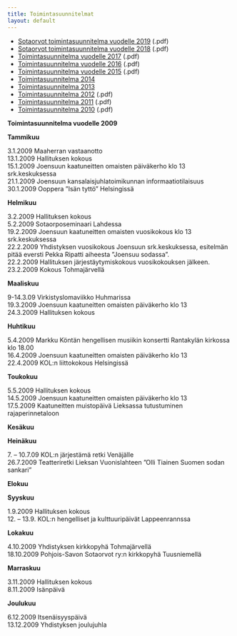 ```yaml
---
title: Toimintasuunnitelmat
layout: default
---
```


<ul>
<li><a href="../files/toimintasuunnitelmat/Sotaorvot-toimintasuunnitelma-vuodelle-2019.pdf">Sotaorvot toimintasuunnitelma vuodelle 2019</a> (.pdf)</li>

<li><a href="../files/toimintasuunnitelmat/Sotaorvot-toimintasuunnitelma-vuodelle-2018.pdf">Sotaorvot toimintasuunnitelma vuodelle 2018</a>&nbsp;(.pdf)</li>

<li><a href="../files/toimintasuunnitelmat/Sotaorvot-toimintasuunnitelma-vuodelle-2017.pdf">Toimintasuunnitelma vuodelle 2017</a>&nbsp;(.pdf)</li>

<li><a href="../files/toimintasuunnitelmat/Sotaorvot-toimintasuunnitelma-vuodelle-2016.pdf">Toimintasuunnitelma vuodelle 2016</a>&nbsp;(.pdf)</li>

<li><a href="../files/toimintasuunnitelmat/Sotaorvot-toimintasuunnitelma-vuodelle-2015.pdf">Toimintasuunnitelma vuodelle 2015</a> (.pdf)</li>

<li><a href="../files/toimintasuunnitelmat/Sotaorvot-toimintasuunnitelma-v.14KORJdoc.pdf">Toimintasuunnitelma 2014</a></li>

<li><a href="../files/toimintasuunnitelmat/Sotaorvot-toimintasuunnitelma-v.13.doc">Toimintasuunnitelma 2013</a></li>

<li><a href="../files/toimintasuunnitelmat/Sotaorvot-toimintasuunnitelma-v.12.pdf">Toimintasuunnitelma 2012</a> (.pdf)</li>

<li><a href="../files/toimintasuunnitelmat/Sotaorvot-toimintasuunnitelma-v.2011.pdf">Toimintasuunnitelma 2011</a> (.pdf)</li>

<li><a href="../files/toimintasuunnitelmat/Sotaorvot-toimintasuunnitelma-v.10.pdf">Toimintasuunnitelma 2010</a> (.pdf)</li>
</ul>

<p><strong>Toimintasuunnitelma vuodelle 2009</strong></p>

<p><strong>Tammikuu</strong></p>

<p>3.1.2009 Maaherran vastaanotto<br>13.1.2009 Hallituksen kokous<br>15.1.2009 Joensuun kaatuneitten omaisten päiväkerho klo 13 srk.keskuksessa<br>21.1.2009 Joensuun kansalaisjuhlatoimikunnan informaatiotilaisuus<br>30.1.2009 Ooppera ”Isän tyttö” Helsingissä</p>

<p><strong>Helmikuu</strong></p>

<p>3.2.2009 Hallituksen kokous<br>5.2.2009 Sotaorposeminaari Lahdessa<br>19.2.2009 Joensuun kaatuneitten omaisten vuosikokous klo 13 srk.keskuksessa<br>22.2.2009 Yhdistyksen vuosikokous Joensuun srk.keskuksessa, esitelmän pitää eversti Pekka Ripatti aiheesta ”Joensuu sodassa”.<br>22.2.2009 Hallituksen järjestäytymiskokous vuosikokouksen jälkeen.<br>23.2.2009 Kokous Tohmajärvellä</p>

<p><strong>Maaliskuu</strong></p>

<p>9-14.3.09 Virkistyslomaviikko Huhmarissa<br>19.3.2009 Joensuun kaatuneitten omaisten päiväkerho klo 13<br>24.3.2009 Hallituksen kokous</p>

<p><strong>Huhtikuu</strong></p>

<p>5.4.2009 Markku Köntän hengellisen musiikin konsertti Rantakylän kirkossa<br>klo 18.00<br>16.4.2009 Joensuun kaatuneitten omaisten päiväkerho klo 13<br>22.4.2009 KOL:n liittokokous Helsingissä</p>

<p><strong>Toukokuu</strong></p>

<p>5.5.2009 Hallituksen kokous<br>14.5.2009 Joensuun kaatuneitten omaisten päiväkerho klo 13<br>17.5.2009 Kaatuneitten muistopäivä Lieksassa tutustuminen rajaperinnetaloon</p>

<p><strong>Kesäkuu</strong></p>

<p><strong>Heinäkuu</strong></p>

<p>7. – 10.7.09 KOL:n järjestämä retki Venäjälle<br>26.7.2009 Teatteriretki Lieksan Vuonislahteen ”Olli Tiainen Suomen sodan sankari”</p>

<p><strong>Elokuu</strong></p>

<p><strong>Syyskuu</strong></p>

<p>1.9.2009 Hallituksen kokous<br>12. – 13.9. KOL:n hengelliset ja kulttuuripäivät Lappeenrannssa</p>

<p><strong>Lokakuu</strong></p>

<p>4.10.2009 Yhdistyksen kirkkopyhä Tohmajärvellä<br>18.10.2009 Pohjois-Savon Sotaorvot ry:n kirkkopyhä Tuusniemellä</p>

<p><strong>Marraskuu</strong></p>

<p>3.11.2009 Hallituksen kokous<br>8.11.2009 Isänpäivä</p>

<p><strong>Joulukuu</strong></p>

<p>6.12.2009 Itsenäisyyspäivä<br>13.12.2009 Yhdistyksen joulujuhla</p>
